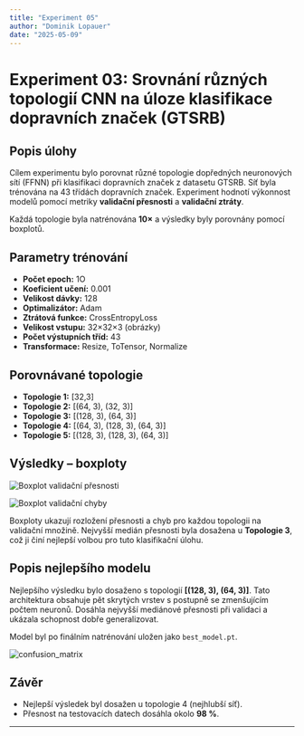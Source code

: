 ```yaml
---
title: "Experiment 05"
author: "Dominik Lopauer"
date: "2025-05-09"
---
```


# Experiment 03: Srovnání různých topologií CNN na úloze klasifikace dopravních značek (GTSRB)

## Popis úlohy
Cílem experimentu bylo porovnat různé topologie dopředných neuronových sítí (FFNN) při klasifikaci dopravních značek z datasetu GTSRB. Síť byla trénována na 43 třídách dopravních značek. Experiment hodnotí výkonnost modelů pomocí metriky **validační přesnosti** a **validační ztráty**.

Každá topologie byla natrénována **10×** a výsledky byly porovnány pomocí boxplotů.

## Parametry trénování
- **Počet epoch:** 1O
- **Koeficient učení:** 0.001
- **Velikost dávky:** 128
- **Optimalizátor:** Adam
- **Ztrátová funkce:** CrossEntropyLoss
- **Velikost vstupu:** 32×32×3 (obrázky)
- **Počet výstupních tříd:** 43
- **Transformace:** Resize, ToTensor, Normalize

## Porovnávané topologie
- **Topologie 1:** [32,3]
- **Topologie 2:** [(64, 3), (32, 3)]
- **Topologie 3:** [(128, 3), (64, 3)]
- **Topologie 4:** [(64, 3), (128, 3), (64, 3)]
- **Topologie 5:** [(128, 3), (128, 3), (64, 3)]

## Výsledky – boxploty

![Boxplot validační přesnosti](../images/boxplot_cnn_accuracy.png)

![Boxplot validační chyby](../images/boxplot_cnn_loss.png)

Boxploty ukazují rozložení přesnosti a chyb pro každou topologii na validační množině. Nejvyšší medián přesnosti byla dosažena u **Topologie 3**, což ji činí nejlepší volbou pro tuto klasifikační úlohu.

## Popis nejlepšího modelu
Nejlepšího výsledku bylo dosaženo s topologií **[(128, 3), (64, 3)]**. Tato architektura obsahuje pět skrytých vrstev s postupně se zmenšujícím počtem neuronů. Dosáhla nejvyšší mediánové přesnosti při validaci a ukázala schopnost dobře generalizovat.

Model byl po finálním natrénování uložen jako `best_model.pt`.

![confusion_matrix](../images/confusion_matrix_cnn.png)

## Závěr

- Nejlepší výsledek byl dosažen u topologie 4 (nejhlubší síť).
- Přesnost na testovacích datech dosáhla okolo **98 %**.
---
